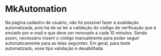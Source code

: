 # MkAutomation
Na página cadastro de usuário, não foi possível fazer a avalidação automatizada, pois há de se ter a validação do código de verificação que é enviado por e-mail e que deve ser renovado a cada 10 minutos. Sendo assim, necessário inserir o código manualmente para poder seguir automaticamente para as telas seguintes. Em geral, para teste automatizado, esse tipo validação é desabilitada
